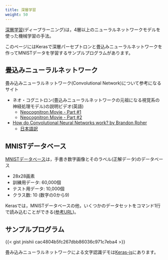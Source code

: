 ```yaml
---
title: 深層学習
weight: 50
---
```


[深層学習](https://ja.wikipedia.org/wiki/%E3%83%87%E3%82%A3%E3%83%BC%E3%83%97%E3%83%A9%E3%83%BC%E3%83%8B%E3%83%B3%E3%82%B0#cite_note-2)(ディープラーニング)は，4層以上のニューラルネットワークモデルを使った機械学習の手法。

このページにはKerasで深層パーセプトロンと畳込みニューラルネットワークを作ってMNISTデータを学習するサンプルプログラムがあります。

## 畳込みニューラルネットワーク
畳み込みニューラルネットワーク(Convolutional Network)について参考になるサイト

- ネオ・コグニトロン(畳込みニューラルネットワークの元祖になる視覚系の神経処理モデル)の説明ビデオ(英語)
  - [Neocognitron Movie - Part #1](https://www.youtube.com/watch?v=Qil4kmvm2Sw)
  - [Neocognitron Movie - Part #2](https://www.youtube.com/watch?v=oVYCjL54qoY)
- [How do Convolutional Neural Networks work? by Brandon Roher](http://postd.cc/how-do-convolutional-neural-networks-work/)
  - [日本語訳](http://postd.cc/how-do-convolutional-neural-networks-work/)


## MNISTデータベース

[MNISTデータベース](https://en.wikipedia.org/wiki/MNIST_database)は，手書き数字画像とそのラベル(正解データ)のデータベース

- 28x28画素
- 訓練用データ: 60,000個
- テスト用データ: 10,000個
- クラス数: 10 (数字の0から9)

Kerasでは，MNISTデータベースの他，いくつかのデータセットをコマンド1行で読み込むことができる([参考URL](https://keras.io/ja/datasets/))。

## サンプルプログラム

{{< gist jnishii cac4804b5fc267dbb86036c971c7eba4 >}}

畳み込みニューラルネットワークによる文字認識デモは[Keras-js](https://transcranial.github.io/keras-js/#/)にあります。
